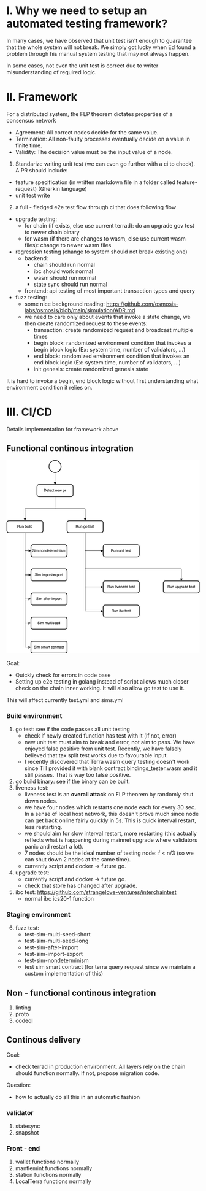 # I. Why we need to setup an automated testing framework?
In many cases, we have observed that unit test isn't enough to guarantee that the whole system will not break. We simply got lucky when Ed found a problem through his manual system testing that may not always happen.

In some cases, not even the unit test is correct due to writer misunderstanding of required logic.

# II. Framework
For a distributed system, the FLP theorem dictates properties of a consensus network
* Agreement: All correct nodes decide for the same value.
* Termination: All non-faulty processes eventually decide on a value in finite time.
* Validity: The decision value must be the input value of a node.

1. Standarize writing unit test (we can even go further with a ci to check). A PR should include:
* feature specification (in written markdown file in a folder called feature-request) (Gherkin language)
* unit test write

2. a full - fledged e2e test flow through ci that does following flow
* upgrade testing:
    * for chain (if exists, else use current terrad): do an upgrade gov test to newer chain binary
    * for wasm (if there are changes to wasm, else use current wasm files): change to newer wasm files
* regression testing (change to system should not break existing one)
    * backend: 
        * chain should run normal 
        * ibc should work normal
        * wasm should run normal
        * state sync should run normal
    * frontend: api testing of most important transaction types and query
* fuzz testing:
    * some nice background reading: https://github.com/osmosis-labs/osmosis/blob/main/simulation/ADR.md
    * we need to care only about events that invoke a state change, we then create randomized request to these events:
        * transaction: create randomized request and broadcast multiple times
        * begin block: randomized environment condition that invokes a begin block logic (Ex: system time, number of validators, ...)
        * end block: randomized environment condition that invokes an end block logic (Ex: system time, number of validators, ...)
        * init genesis: create randomized genesis state

It is hard to invoke a begin, end block logic without first understanding what environment condition it relies on.

# III. CI/CD

Details implementation for framework above

## Functional continous integration

![ci-flow](../assets/ci-flow.drawio.png)

Goal: 
* Quickly check for errors in code base
* Setting up e2e testing in golang instead of script allows much closer check on the chain inner working. It will also allow go test to use it.

This will affect currently test.yml and sims.yml

### Build environment

1. go test: see if the code passes all unit testing
    * check if newly created function has test with it (if not, error)
    * new unit test must aim to break and error, not aim to pass. We have enjoyed false positive from unit test. Recently, we have falsely believed that tax split test works due to favourable input.
    * I recently discovered that Terra wasm query testing doesn't work since Till provided it with blank contract bindings_tester.wasm and it still passes. That is way too false positive.
2. go build binary: see if the binary can be built.
3. liveness test:
    * liveness test is an __overall attack__ on FLP theorem by randomly shut down nodes.
    * we have four nodes which restarts one node each for every 30 sec. In a sense of local host network, this doesn't prove much since node can get back online fairly quickly in 5s. This is quick interval restart, less restarting.
    * we should aim for slow interval restart, more restarting (this actually reflects what is happening during mainnet upgrade where validators panic and restart a lot).
    * 7 nodes should be the ideal number of testing node: f < n/3 (so we can shut down 2 nodes at the same time).
    * currently script and docker -> future go.
4. upgrade test:
    * currently script and docker -> future go.
    * check that store has changed after upgrade.
5. ibc test: https://github.com/strangelove-ventures/interchaintest
    * normal ibc ics20-1 function

### Staging environment

6. fuzz test: 
    * test-sim-multi-seed-short
    * test-sim-multi-seed-long
    * test-sim-after-import
    * test-sim-import-export
    * test-sim-nondeterminism
    * test sim smart contract (for terra query request since we maintain a custom implementation of this)

## Non - functional continous integration

1. linting
2. proto
3. codeql

## Continous delivery

Goal: 
* check terrad in production environment. All layers rely on the chain should function normally. If not, propose migration code.

Question:
* how to actually do all this in an automatic fashion

### validator
1. statesync
2. snapshot

### Front - end
1. wallet functions normally
2. mantlemint functions normally
3. station functions normally
4. LocalTerra functions normally